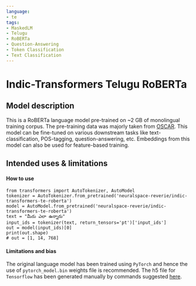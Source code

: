 ```yaml
---
language: 
- te
tags:
- MaskedLM
- Telugu
- RoBERTa
- Question-Answering
- Token Classification
- Text Classification
---
```

# Indic-Transformers Telugu RoBERTa
## Model description
This is a RoBERTa language model pre-trained on ~2 GB of monolingual training corpus. The pre-training data was majorly taken from [OSCAR](https://oscar-corpus.com/).
This model can be fine-tuned on various downstream tasks like text-classification, POS-tagging, question-answering, etc. Embeddings from this model can also be used for feature-based training.
## Intended uses & limitations
#### How to use
```
from transformers import AutoTokenizer, AutoModel
tokenizer = AutoTokenizer.from_pretrained('neuralspace-reverie/indic-transformers-te-roberta')
model = AutoModel.from_pretrained('neuralspace-reverie/indic-transformers-te-roberta')
text = "మీరు ఎలా ఉన్నారు"
input_ids = tokenizer(text, return_tensors='pt')['input_ids']
out = model(input_ids)[0]
print(out.shape)
# out = [1, 14, 768] 
```
#### Limitations and bias
The original language model has been trained using `PyTorch` and hence the use of `pytorch_model.bin` weights file is recommended. The h5 file for `Tensorflow` has been generated manually by commands suggested [here](https://huggingface.co/transformers/model_sharing.html).
